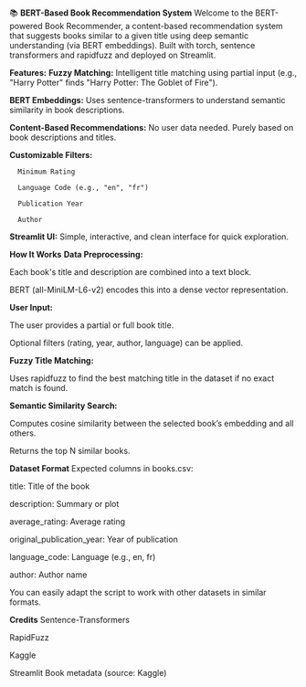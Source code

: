 📚 **BERT-Based Book Recommendation System**
Welcome to the BERT-powered Book Recommender, a content-based recommendation system that suggests books similar to a given title using deep semantic understanding (via BERT embeddings). Built with torch, sentence transformers and rapidfuzz and deployed on Streamlit.

 **Features:**
 **Fuzzy Matching:** Intelligent title matching using partial input (e.g., "Harry Potter" finds "Harry Potter: The Goblet of Fire").

 **BERT Embeddings:** Uses sentence-transformers to understand semantic similarity in book descriptions.

 **Content-Based Recommendations:** No user data needed. Purely based on book descriptions and titles.

 **Customizable Filters:**

      Minimum Rating
      
      Language Code (e.g., "en", "fr")
      
      Publication Year
      
      Author

 **Streamlit UI:** Simple, interactive, and clean interface for quick exploration.

  **How It Works**
**Data Preprocessing:**

Each book's title and description are combined into a text block.

BERT (all-MiniLM-L6-v2) encodes this into a dense vector representation.

**User Input:**

The user provides a partial or full book title.

Optional filters (rating, year, author, language) can be applied.

**Fuzzy Title Matching:**

Uses rapidfuzz to find the best matching title in the dataset if no exact match is found.

**Semantic Similarity Search:**

Computes cosine similarity between the selected book’s embedding and all others.

Returns the top N similar books.

 **Dataset Format**
Expected columns in books.csv:

title: Title of the book

description: Summary or plot

average_rating: Average rating

original_publication_year: Year of publication

language_code: Language (e.g., en, fr)

author: Author name

You can easily adapt the script to work with other datasets in similar formats.

 **Credits**
Sentence-Transformers

RapidFuzz

Kaggle

Streamlit
Book metadata (source: Kaggle)
